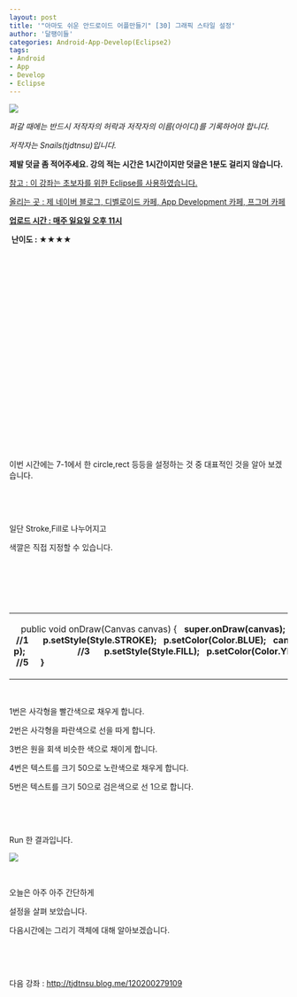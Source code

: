 ```yaml
---
layout: post
title: '"아마도 쉬운 안드로이드 어플만들기" [30] 그래픽 스타일 설정'
author: '달팽이들'
categories: Android-App-Develop(Eclipse2)
tags:
- Android
- App
- Develop
- Eclipse
---
```



<script> location.href='https://cafe.naver.com/develoid/324395' ; </script>

<p><img src="https://dthumb-phinf.pstatic.net/?src=%22http%3A%2F%2Fpostfiles3.naver.net%2F20130523_178%2Ftjdtnsu_1369283538974akCh1_JPEG%2Fand.jpg%3Ftype%3Dw2%22&amp;type=cafe_wa740"></p><p><i>퍼갈 때에는 반드시 저작자의 허락과 저작자의 이름(아이디)를 기록하어야 합니다.</i></p><p><i>저작자는 Snails(tjdtnsu)입니다.</i></p><p><strong>제발 덧글 좀 적어주세요. 강의 적는 시간은 1시간이지만 덧글은 1분도 걸리지 않습니다.</strong></p><p><u>참고 : 이 강좌는 초보자를 위한 Eclipse를 사용하였습니다.</u></p><p><u>올리는 곳 : 제 네이버 블로그, 디벨로이드 카페, App Development 카페, 프그머 카페</u></p><p><u><strong>업로드 시간 : 매주 일요일 오후 11시</strong></u><p></p><p>&nbsp;<strong>난이도 : ★★★★</strong>﻿﻿</p><p>﻿</p><p>﻿</p><p>﻿</p><p>﻿</p><p>﻿</p><p>﻿</p><p>﻿</p><p>﻿</p><p>﻿</p><p>﻿</p><p>﻿﻿﻿﻿﻿﻿﻿﻿﻿﻿</p><p>﻿﻿﻿</p><p>이번 시간에는 7-1에서 한 circle,rect 등등을 설정하는 것 중 대표적인 것을 알아 보겠습니다.</p><p></p><p>&nbsp;</p><p>&nbsp;</p><p></p><p>일단 Stroke,Fill로 나누어지고</p><p>색깔은 직접 지정할 수 있습니다.</p><p></p><p>&nbsp;</p><p>&nbsp;</p><p></p><p>&nbsp;</p><table><tbody><tr><td ><p>&nbsp;&nbsp;﻿&nbsp;public void onDraw(Canvas canvas) {<b>&nbsp;&nbsp;&nbsp;super.onDraw(canvas);<b>&nbsp;&nbsp;&nbsp;Paint p=new Paint();<b>&nbsp;&nbsp;&nbsp;<b>&nbsp;&nbsp;&nbsp;p.setStyle(Style.FILL);<b>&nbsp;&nbsp;&nbsp;p.setColor(Color.RED);<b>&nbsp;&nbsp;&nbsp;canvas.drawRect(0,0,100,100,p);&nbsp;&nbsp;&nbsp;&nbsp;&nbsp;&nbsp;&nbsp;&nbsp;&nbsp;&nbsp;&nbsp;&nbsp;&nbsp;&nbsp;&nbsp;&nbsp;&nbsp;&nbsp;&nbsp;&nbsp;&nbsp;&nbsp; &nbsp;//1<b>&nbsp;&nbsp;&nbsp;<b>&nbsp;&nbsp;&nbsp;p.setStyle(Style.STROKE);<b>&nbsp;&nbsp;&nbsp;p.setColor(Color.BLUE);<b>&nbsp;&nbsp;&nbsp;canvas.drawRect(0,0,100,100,p);&nbsp;&nbsp;&nbsp;&nbsp;&nbsp;&nbsp;&nbsp;&nbsp;&nbsp;&nbsp;&nbsp;&nbsp;&nbsp;&nbsp;&nbsp;&nbsp;&nbsp;&nbsp;&nbsp;&nbsp;&nbsp;&nbsp;&nbsp;&nbsp;//2<b>&nbsp;&nbsp;&nbsp;<b>&nbsp;&nbsp;&nbsp;p.setStyle(Style.FILL);<b>&nbsp;&nbsp;&nbsp;p.setColor(Color.LTGRAY);<b>&nbsp;&nbsp;&nbsp;canvas.drawCircle(50, 150, 50, p);&nbsp;&nbsp;&nbsp;&nbsp;&nbsp;&nbsp;&nbsp;&nbsp;&nbsp;&nbsp;&nbsp;&nbsp;&nbsp;&nbsp;&nbsp;&nbsp;&nbsp;&nbsp;&nbsp;&nbsp;&nbsp;&nbsp;//3<b>&nbsp;&nbsp;&nbsp;<b>&nbsp;&nbsp;&nbsp;p.setStyle(Style.FILL);<b>&nbsp;&nbsp;&nbsp;p.setColor(Color.YELLOW);<b>&nbsp;&nbsp;&nbsp;p.setTextSize(50);<b>&nbsp;&nbsp;&nbsp;canvas.drawText("Yammy",100,50,p);&nbsp;&nbsp;&nbsp;&nbsp;&nbsp;&nbsp;&nbsp;&nbsp;&nbsp;&nbsp;&nbsp;&nbsp;&nbsp;&nbsp;&nbsp;&nbsp;&nbsp;&nbsp;&nbsp;//4<b>&nbsp;&nbsp;&nbsp;<b>&nbsp;&nbsp;&nbsp;p.setStyle(Style.STROKE);<b>&nbsp;&nbsp;&nbsp;p.setColor(Color.BLACK);<b>&nbsp;&nbsp;&nbsp;p.setStrokeWidth(1);<b>&nbsp;&nbsp;&nbsp;p.setTextSize(50);<b>&nbsp;&nbsp;&nbsp;canvas.drawText("ymmaY",100,150,p);&nbsp;&nbsp;&nbsp;&nbsp;&nbsp;&nbsp;&nbsp;&nbsp;&nbsp;&nbsp;&nbsp;&nbsp;&nbsp;&nbsp;&nbsp;&nbsp; &nbsp;//5<b>&nbsp;&nbsp;&nbsp;<b>&nbsp;&nbsp;}</p></td></tr></tbody></table><p>&nbsp;</p><p>1번은 사각형을 빨간색으로 채우게 합니다.</p><p>2번은 사각형을 파란색으로 선을 따게 합니다.</p><p>3번은 원을 회색 비슷한 색으로 채이게 합니다.</p><p>4번은 텍스트를 크기 50으로 노란색으로 채우게 합니다.</p><p>5번은 텍스트를 크기 50으로 검은색으로 선 1으로 합니다.</p><p>&nbsp;</p><p>&nbsp;</p><p>Run 한 결과입니다.</p><p><img src="https://dthumb-phinf.pstatic.net/?src=%22http%3A%2F%2Fblogfiles.naver.net%2F20131013_94%2Ftjdtnsu_1381672542526mxj95_PNG%2F%25C1%25A6%25B8%25F1_%25BE%25F8%25C0%25BD.png%22&amp;type=cafe_wa740"></p><p>&nbsp;</p><p>오늘은 아주 아주 간단하게</p><p>설정을 살펴 보았습니다.</p><p>다음시간에는 그리기 객체에 대해 알아보겠습니다.</p><p>&nbsp;</p><p>&nbsp;</p><p>다음 강좌 : <a href="http://tjdtnsu.blog.me/120200279109">http://tjdtnsu.blog.me/120200279109</a></p>
